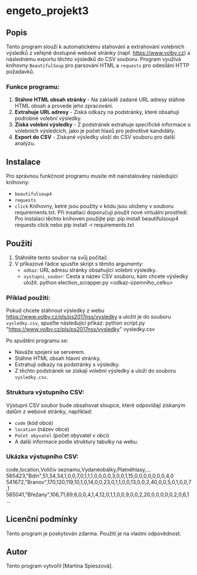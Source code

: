 # engeto_projekt3
## Popis

Tento program slouží k automatickému stahování a extrahování volebních výsledků z veřejně dostupné webové stránky (např. https://www.volby.cz) a následnému exportu těchto výsledků do CSV souboru. Program využívá knihovny `BeautifulSoup` pro parsování HTML a `requests` pro odesílání HTTP požadavků.

### Funkce programu:
1. **Stáhne HTML obsah stránky** - Na základě zadané URL adresy stáhne HTML obsah a provede jeho zpracování.
2. **Extrahuje URL adresy** - Získá odkazy na podstránky, které obsahují podrobné volební výsledky.
3. **Získá volební výsledky** - Z podstránek extrahuje specifické informace o volebních výsledcích, jako je počet hlasů pro jednotlivé kandidáty.
4. **Export do CSV** - Získané výsledky uloží do CSV souboru pro další analýzu.

## Instalace

Pro správnou funkčnost programu musíte mít nainstalovány následující knihovny:
- `beautifulsoup4`
- `requests`
- `click`
Knihovny, ketré jsou použity v kódu jsou uloženy v souboru requirements.txt. Při insatlaci doporučuji použít nové virtuální prostředí.
Pro instalaci těchto knihoven použijte pip:
pip install beautifulsoup4 requests click
nebo
pip install -r requirements.txt

## Použití

1. Stáhněte tento soubor na svůj počítač.
2. V příkazové řádce spusťte skript s těmito argumenty:
    - `odkaz`: URL adresu stránky obsahující volební výsledky.
    - `vystupni_soubor`: Cesta a název CSV souboru, kam chcete výsledky uložit.
python election_scrapper.py <odkaz-územního_celku> <vysledny-soubor>

### Příklad použití:
Pokud chcete stáhnout výsledky z webu https://www.volby.cz/pls/ps2017nss/vysledky a uložit je do souboru `vysledky.csv`, spusťte následující příkaz:
python script.py "https://www.volby.cz/pls/ps2017nss/vysledky" vysledky.csv

Po spuštění programu se:
- Naváže spojení se serverem.
- Stáhne HTML obsah hlavní stránky.
- Extrahují odkazy na podstránky s výsledky.
- Z těchto podstránek se získají volební výsledky a uloží do souboru `vysledky.csv`.

### Struktura výstupního CSV:
Výstupní CSV soubor bude obsahovat sloupce, které odpovídají získaným datům z webové stránky, například:
- `code` (kód obce)
- `location` (název obce)
- `Počet obyvatel` (počet obyvatel v obci)
- A další informace podle struktury tabulky na webu.

### Ukázka výstupního CSV:
code,location,Voličiv seznamu,Vydanéobálky,Platnéhlasy,...
565423,"Bdín",51,34,34,1,0,0,7,0,1,1,1,0,0,0,0,3,0,0,1,15,0,0,0,0,0,0,0,4,0
541672,"Branov",170,120,119,10,1,0,14,0,0,23,0,1,1,0,0,13,0,0,2,40,0,0,5,0,1,0,0,7,1
565041,"Břežany",106,71,69,6,0,0,4,1,4,12,0,1,1,0,0,9,0,0,2,20,0,0,0,0,0,2,0,6,1
...

## Licenční podmínky

Tento program je poskytován zdarma. Použití je na vlastní odpovědnost.

## Autor

Tento program vytvořil [Martina Spieszová].
